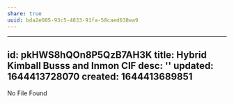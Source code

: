```yaml
---
share: true
uuid: bda2e085-93c5-4833-91fa-58caed638ea9
---
```

---
id: pkHWS8hQOn8P5QzB7AH3K
title: Hybrid Kimball Busss and Inmon CIF
desc: ''
updated: 1644413728070
created: 1644413689851
---

No File Found